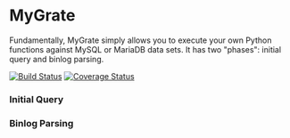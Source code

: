 MyGrate
=======

Fundamentally, MyGrate simply allows you to execute your own Python functions
against MySQL or MariaDB data sets. It has two "phases": initial query and
binlog parsing.

[![Build Status](https://travis-ci.org/icgood/mygrate.svg)](https://travis-ci.org/icgood/mygrate)
[![Coverage Status](https://coveralls.io/repos/icgood/mygrate/badge.svg)](https://coveralls.io/r/icgood/mygrate)

### Initial Query


### Binlog Parsing

